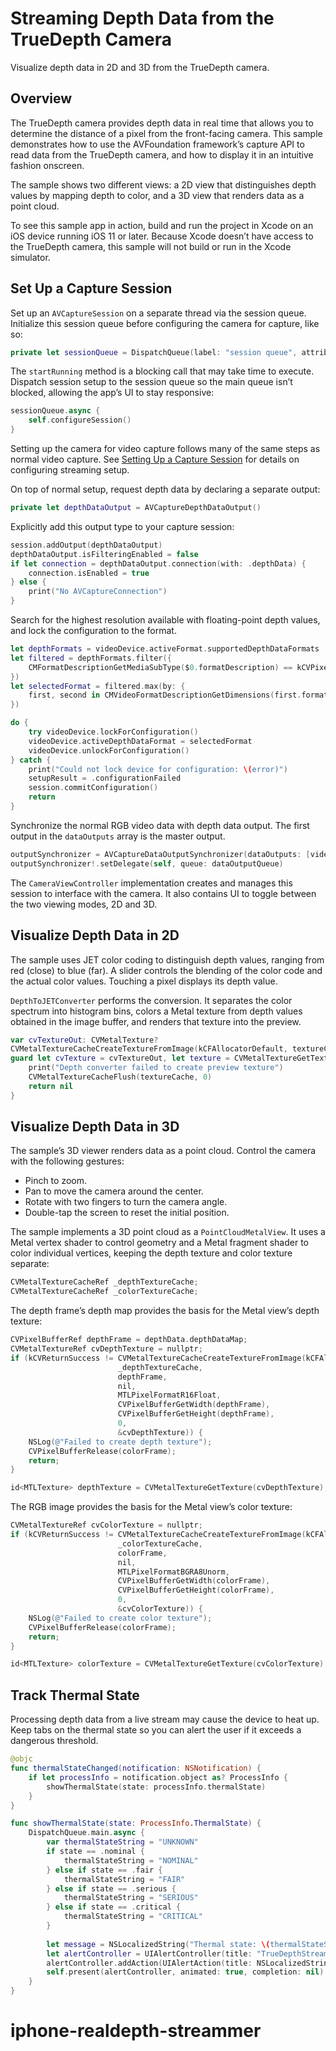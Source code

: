# Streaming Depth Data from the TrueDepth Camera

Visualize depth data in 2D and 3D from the TrueDepth camera.

## Overview

The TrueDepth camera provides depth data in real time that allows you to determine the distance of a pixel from the front-facing camera. This sample demonstrates how to use the AVFoundation framework’s capture API to read data from the TrueDepth camera, and how to display it in an intuitive fashion onscreen.

The sample shows two different views: a 2D view that distinguishes depth values by mapping depth to color, and a 3D view that renders data as a point cloud.

To see this sample app in action, build and run the project in Xcode on an iOS device running iOS 11 or later. Because Xcode doesn’t have access to the TrueDepth camera, this sample will not build or run in the Xcode simulator.

## Set Up a Capture Session

Set up an `AVCaptureSession` on a separate thread via the session queue. Initialize this session queue before configuring the camera for capture, like so: 

``` swift
private let sessionQueue = DispatchQueue(label: "session queue", attributes: [], autoreleaseFrequency: .workItem)
```

The `startRunning` method is a blocking call that may take time to execute. Dispatch session setup to the session queue so the main queue isn’t blocked, allowing the app’s UI to stay responsive:

``` swift
sessionQueue.async {
    self.configureSession()
}
```

Setting up the camera for video capture follows many of the same steps as normal video capture. See [Setting Up a Capture Session](https://developer.apple.com/documentation/avfoundation/cameras_and_media_capture/setting_up_a_capture_session) for details on configuring streaming setup.

On top of normal setup, request depth data by declaring a separate output:

``` swift
private let depthDataOutput = AVCaptureDepthDataOutput()
```

Explicitly add this output type to your capture session:

``` swift
session.addOutput(depthDataOutput)
depthDataOutput.isFilteringEnabled = false
if let connection = depthDataOutput.connection(with: .depthData) {
    connection.isEnabled = true
} else {
    print("No AVCaptureConnection")
}
```

Search for the highest resolution available with floating-point depth values, and lock the configuration to the format.

``` swift
let depthFormats = videoDevice.activeFormat.supportedDepthDataFormats
let filtered = depthFormats.filter({
    CMFormatDescriptionGetMediaSubType($0.formatDescription) == kCVPixelFormatType_DepthFloat16
})
let selectedFormat = filtered.max(by: {
    first, second in CMVideoFormatDescriptionGetDimensions(first.formatDescription).width < CMVideoFormatDescriptionGetDimensions(second.formatDescription).width
})

do {
    try videoDevice.lockForConfiguration()
    videoDevice.activeDepthDataFormat = selectedFormat
    videoDevice.unlockForConfiguration()
} catch {
    print("Could not lock device for configuration: \(error)")
    setupResult = .configurationFailed
    session.commitConfiguration()
    return
}
```

Synchronize the normal RGB video data with depth data output. The first output in the `dataOutputs` array is the master output.

``` swift
outputSynchronizer = AVCaptureDataOutputSynchronizer(dataOutputs: [videoDataOutput, depthDataOutput])
outputSynchronizer!.setDelegate(self, queue: dataOutputQueue)
```

The `CameraViewController` implementation creates and manages this session to interface with the camera. It also contains UI to toggle between the two viewing modes, 2D and 3D.

## Visualize Depth Data in 2D

The sample uses JET color coding to distinguish depth values, ranging from red (close) to blue (far). A slider controls the blending of the color code and the actual color values. Touching a pixel displays its depth value.

`DepthToJETConverter` performs the conversion. It separates the color spectrum into histogram bins, colors a Metal texture from depth values obtained in the image buffer, and renders that texture into the preview.

``` swift
var cvTextureOut: CVMetalTexture?
CVMetalTextureCacheCreateTextureFromImage(kCFAllocatorDefault, textureCache, pixelBuffer, nil, textureFormat, width, height, 0, &cvTextureOut)
guard let cvTexture = cvTextureOut, let texture = CVMetalTextureGetTexture(cvTexture) else {
    print("Depth converter failed to create preview texture")
    CVMetalTextureCacheFlush(textureCache, 0)
    return nil
}
```

## Visualize Depth Data in 3D

The sample’s 3D viewer renders data as a point cloud. Control the camera with the following gestures:

* Pinch to zoom. 
* Pan to move the camera around the center. 
* Rotate with two fingers to turn the camera angle. 
* Double-tap the screen to reset the initial position. 

The sample implements a 3D point cloud as a `PointCloudMetalView`. It uses a Metal vertex shader to control geometry and a Metal fragment shader to color individual vertices, keeping the depth texture and color texture separate:

``` objective-c
CVMetalTextureCacheRef _depthTextureCache;
CVMetalTextureCacheRef _colorTextureCache;
```

The depth frame’s depth map provides the basis for the Metal view’s depth texture:

``` objective-c
CVPixelBufferRef depthFrame = depthData.depthDataMap;
CVMetalTextureRef cvDepthTexture = nullptr;
if (kCVReturnSuccess != CVMetalTextureCacheCreateTextureFromImage(kCFAllocatorDefault,
                        _depthTextureCache,
                        depthFrame,
                        nil,
                        MTLPixelFormatR16Float,
                        CVPixelBufferGetWidth(depthFrame),
                        CVPixelBufferGetHeight(depthFrame),
                        0,
                        &cvDepthTexture)) {
    NSLog(@"Failed to create depth texture");
    CVPixelBufferRelease(colorFrame);
    return;
}

id<MTLTexture> depthTexture = CVMetalTextureGetTexture(cvDepthTexture);
```

The RGB image provides the basis for the Metal view’s color texture:

``` objective-c
CVMetalTextureRef cvColorTexture = nullptr;
if (kCVReturnSuccess != CVMetalTextureCacheCreateTextureFromImage(kCFAllocatorDefault,
                        _colorTextureCache,
                        colorFrame,
                        nil,
                        MTLPixelFormatBGRA8Unorm,
                        CVPixelBufferGetWidth(colorFrame),
                        CVPixelBufferGetHeight(colorFrame),
                        0,
                        &cvColorTexture)) {
    NSLog(@"Failed to create color texture");
    CVPixelBufferRelease(colorFrame);
    return;
}

id<MTLTexture> colorTexture = CVMetalTextureGetTexture(cvColorTexture);
```

## Track Thermal State

Processing depth data from a live stream may cause the device to heat up. Keep tabs on the thermal state so you can alert the user if it exceeds a dangerous threshold.

``` swift
@objc
func thermalStateChanged(notification: NSNotification) {
    if let processInfo = notification.object as? ProcessInfo {
        showThermalState(state: processInfo.thermalState)
    }
}

func showThermalState(state: ProcessInfo.ThermalState) {
    DispatchQueue.main.async {
        var thermalStateString = "UNKNOWN"
        if state == .nominal {
            thermalStateString = "NOMINAL"
        } else if state == .fair {
            thermalStateString = "FAIR"
        } else if state == .serious {
            thermalStateString = "SERIOUS"
        } else if state == .critical {
            thermalStateString = "CRITICAL"
        }
        
        let message = NSLocalizedString("Thermal state: \(thermalStateString)", comment: "Alert message when thermal state has changed")
        let alertController = UIAlertController(title: "TrueDepthStreamer", message: message, preferredStyle: .alert)
        alertController.addAction(UIAlertAction(title: NSLocalizedString("OK", comment: "Alert OK button"), style: .cancel, handler: nil))
        self.present(alertController, animated: true, completion: nil)
    }
}
```
# iphone-realdepth-streammer
